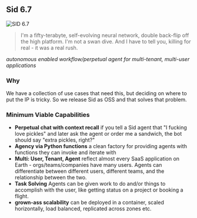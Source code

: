 ## Sid 6.7

![SID 6.7](https://www.everythingaction.com/wp-content/uploads/2017/11/OL3u1QW-e1511130316163-560x272.png)
> I'm a fifty-terabyte, self-evolving neural network, double back-flip off the high platform. I'm not a swan dive. And I have to tell you, killing for real - it was a real rush.

_autonomous enabled workflow/perpetual agent for multi-tenant, multi-user applications_

### Why
We have a collection of use cases that need this, but deciding on where to put the IP is tricky. So we release Sid as OSS and that solves that problem.

### Minimum Viable Capabilities
- **Perpetual chat with context recall**
  if you tell a Sid agent that "I fucking love pickles" and later ask the agent or order me a sandwich, the bot should say "extra pickles, right?"
- **Agency via Python functions**
  a clean factory for providing agents with functions they can invoke and iterate with
- **Multi: User, Tenant, Agent**
  reflect almost every SaaS application on Earth - orgs/teams/companies have many users. Agents can differentiate between different users, different teams, and the relationship between the two.
- **Task Solving**
  Agents can be given work to do and/or things to accomplish with the user, like getting status on a project or booking a flight.
- **grown-ass scalability**
  can be deployed in a container, scaled horizontally, load balanced, replicated across zones etc.

